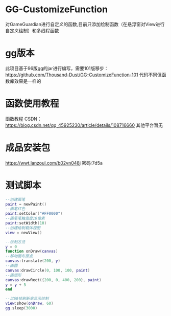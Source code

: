 # GG-CustomizeFunction
对GameGuardian进行自定义的函数,目前只添加绘制函数（在悬浮窗对View进行自定义绘制）和多线程函数

# gg版本
此项目基于96版gg的jar进行编写，需要101版移步：
https://github.com/Thousand-Dust/GG-CustomizeFunction-101
代码不同但函数库效果是一样的

# 函数使用教程
函数教程 CSDN：https://blog.csdn.net/qq_45925230/article/details/108716660
其他平台暂无

# 成品安装包
https://wwt.lanzoul.com/b02vn048j
密码:7d5a

# 测试脚本

```lua
--创建画笔
paint = newPaint()
--画笔红色
paint:setColor("#FF0000")
--画笔笔触宽度10像素
paint:setWidth(10)
--创建绘制载体视图
view = newView()

--绘制方法
y = 0
function onDraw(canvas)
--移动画布原点
canvas:translate(200, y)
--画圆
canvas:drawCircle(0, 100, 100, paint)
--画矩形
canvas:drawRect({200, 0, 400, 200}, paint)
y = y + 5
end

--以60帧刷新率显示绘制
view:show(onDraw, 60)
gg.sleep(3000)

```

